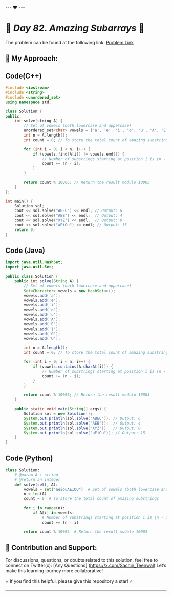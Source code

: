 --- ❤️ ---

# 🚀 _Day 82. Amazing Subarrays_ 🧠


The problem can be found at the following link: [Problem Link](https://www.interviewbit.com/problems/amazing-subarrays/)

## 🎯 **My Approach:**


## Code(C++)
```cpp
#include <iostream>
#include <string>
#include <unordered_set>
using namespace std;

class Solution {
public:
    int solve(string A) {
        // Set of vowels (both lowercase and uppercase)
        unordered_set<char> vowels = {'a', 'e', 'i', 'o', 'u', 'A', 'E', 'I', 'O', 'U'};
        int n = A.length();
        int count = 0; // To store the total count of amazing substrings

        for (int i = 0; i < n; i++) {
            if (vowels.find(A[i]) != vowels.end()) {
                // Number of substrings starting at position i is (n - i)
                count += (n - i);
            }
        }

        return count % 10003; // Return the result modulo 10003
    }
};

int main() {
    Solution sol;
    cout << sol.solve("ABEC") << endl; // Output: 6
    cout << sol.solve("AEB") << endl;  // Output: 4
    cout << sol.solve("XYZ") << endl;  // Output: 0
    cout << sol.solve("aEiOu") << endl; // Output: 15
    return 0;
}
```

## Code (Java)

```java
import java.util.HashSet;
import java.util.Set;

public class Solution {
    public int solve(String A) {
        // Set of vowels (both lowercase and uppercase)
        Set<Character> vowels = new HashSet<>();
        vowels.add('a');
        vowels.add('e');
        vowels.add('i');
        vowels.add('o');
        vowels.add('u');
        vowels.add('A');
        vowels.add('E');
        vowels.add('I');
        vowels.add('O');
        vowels.add('U');

        int n = A.length();
        int count = 0; // To store the total count of amazing substrings

        for (int i = 0; i < n; i++) {
            if (vowels.contains(A.charAt(i))) {
                // Number of substrings starting at position i is (n - i)
                count += (n - i);
            }
        }

        return count % 10003; // Return the result modulo 10003
    }

    public static void main(String[] args) {
        Solution sol = new Solution();
        System.out.println(sol.solve("ABEC")); // Output: 6
        System.out.println(sol.solve("AEB"));  // Output: 4
        System.out.println(sol.solve("XYZ"));  // Output: 0
        System.out.println(sol.solve("aEiOu")); // Output: 15
    }
}
```

## Code (Python)

```python
class Solution:
    # @param A : string
    # @return an integer
    def solve(self, A):
        vowels = set("aeiouAEIOU")  # Set of vowels (both lowercase and uppercase)
        n = len(A)
        count = 0  # To store the total count of amazing substrings

        for i in range(n):
            if A[i] in vowels:
                # Number of substrings starting at position i is (n - i)
                count += (n - i)

        return count % 10003  # Return the result modulo 10003
```



## 🎯 **Contribution and Support:**

For discussions, questions, or doubts related to this solution, feel free to connect on Twitter(x): [Any Questions] (https://x.com/Sachin_Teenwal) Let’s make this learning journey more collaborative!

⭐ If you find this helpful, please give this repository a star! ⭐

---
